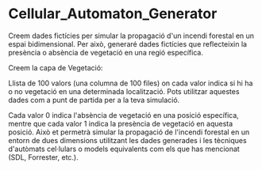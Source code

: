 # Cellular_Automaton_Generator

Creem dades fictícies per simular la propagació d'un incendi forestal en un espai bidimensional. Per això, generaré dades fictícies que reflecteixin la presència o absència de vegetació en una regió específica. 


Creem la capa de Vegetació:

Llista de 100 valors (una columna de 100 files) on cada valor indica si hi ha o no vegetació en una determinada localització. Pots utilitzar aquestes dades com a punt de partida per a la teva simulació.

Cada valor 0 indica l'absència de vegetació en una posició específica, mentre que cada valor 1 indica la presència de vegetació en aquesta posició. Això et permetrà simular la propagació de l'incendi forestal en un entorn de dues dimensions utilitzant les dades generades i les tècniques d'autòmats cel·lulars o models equivalents com els que has mencionat (SDL, Forrester, etc.).
